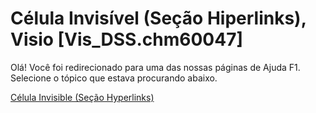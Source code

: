 
# Célula Invisível (Seção Hiperlinks), Visio [Vis_DSS.chm60047]

Olá! Você foi redirecionado para uma das nossas páginas de Ajuda F1. Selecione o tópico que estava procurando abaixo.

[Célula Invisible (Seção Hyperlinks)](http://msdn.microsoft.com/library/e67dcd83-4a88-a0f8-5c6a-dae51424edbd%28Office.15%29.aspx)
